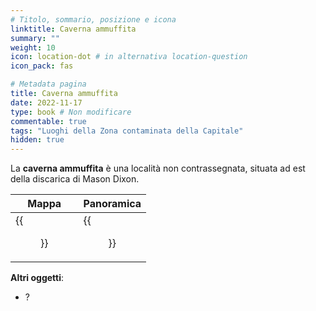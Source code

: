 ```yaml
---
# Titolo, sommario, posizione e icona
linktitle: Caverna ammuffita
summary: ""
weight: 10
icon: location-dot # in alternativa location-question
icon_pack: fas

# Metadata pagina
title: Caverna ammuffita
date: 2022-11-17
type: book # Non modificare
commentable: true
tags: "Luoghi della Zona contaminata della Capitale"
hidden: true
---
```


<div class="fo3">


La **caverna ammuffita** è una località non contrassegnata, situata ad est della discarica di Mason Dixon.

| Mappa                                     | Panoramica                            |
| ----------------------------------------- | ------------------------------------- |
| {{<figure src="fo3/Musty_caverns_loc.webp">}} | {{<figure src="fo3/Musty_caverns.webp">}} |



**Altri oggetti**:
- ?

</div>
